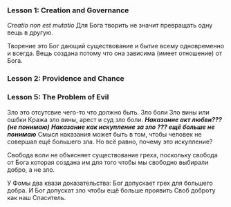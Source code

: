 ### Lesson 1: Creation and Governance
_Creatio non est mutatio_
Для Бога творить не значит превращать одну вещь в другую.

Творение это Бог дающий существование и бытие всему одновременно и всегда.
Вещь создана потому что она зависима (имеет отношение) от Бога.

### Lesson 2: Providence and Chance

### Lesson 5: The Problem of Evil
Зло это отсутсвие чего-то что должно быть.
Зло боли
Зло вины или ошбки
Кража зло вины, арест и суд зло боли.
***Наказание акт любви??? (не понимаю)***
***Наказание как искупление за зло ??? ещё больше не понимаю***
Смысл наказания может быть в том, чтобы человек не совершал ещё большего зла. Но всё равно, почему это искупление?

Свобода воли не объясняет существование греха, поскольку свобода от Бога которая создана им для того чтобы мы свободно выбирали добро, а не зло.

У Фомы два квази доказательства: Бог допускает грех для большего добра. И Бог допускат зло чтобы ещё больше проявить Своб доброту как наш Спаситель.